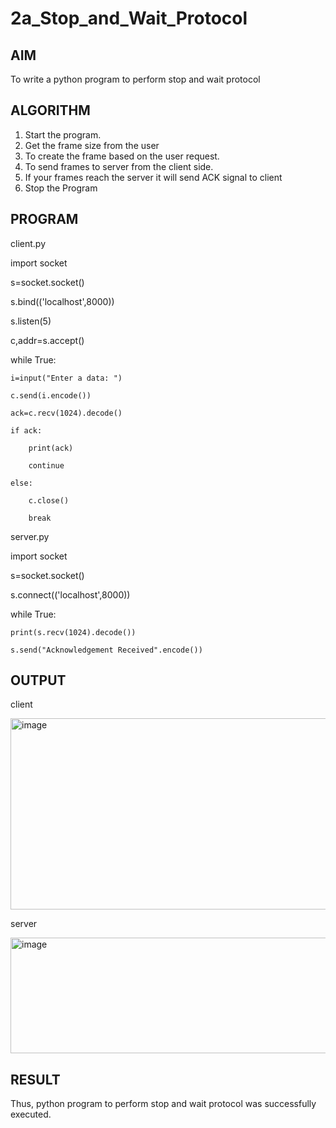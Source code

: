 # 2a_Stop_and_Wait_Protocol
## AIM 
To write a python program to perform stop and wait protocol
## ALGORITHM
1. Start the program.
2. Get the frame size from the user
3. To create the frame based on the user request.
4. To send frames to server from the client side.
5. If your frames reach the server it will send ACK signal to client
6. Stop the Program
## PROGRAM
client.py

import socket

s=socket.socket()

s.bind(('localhost',8000))

s.listen(5)

c,addr=s.accept()

while True:
   
    i=input("Enter a data: ")
    
    c.send(i.encode())
    
    ack=c.recv(1024).decode()
    
    if ack:
    
        print(ack)
        
        continue
    
    else:
    
        c.close()
        
        break

server.py

import socket

s=socket.socket()

s.connect(('localhost',8000))

while True:

    print(s.recv(1024).decode())
    
    s.send("Acknowledgement Received".encode())

## OUTPUT
client

 <img width="597" height="306" alt="image" src="https://github.com/user-attachments/assets/92d2a9b8-f017-48af-bd1a-e92404368eb3" />

 server

 <img width="525" height="185" alt="image" src="https://github.com/user-attachments/assets/301b5ef1-c3c2-436b-96ff-bc9ad89ae2a4" />


## RESULT
Thus, python program to perform stop and wait protocol was successfully executed.
